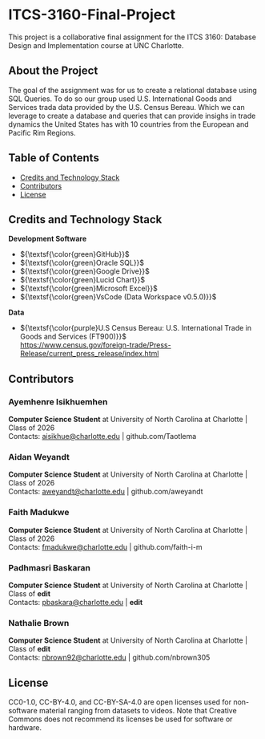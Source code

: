 # ITCS-3160-Final-Project
 This project is a collaborative final assignment for the ITCS 3160: Database Design and Implementation course at UNC Charlotte.

## About the Project
The goal of the assignment was for us to create a relational database using SQL Queries. To do so our group used U.S. International Goods and Services trada data provided by the U.S. Census Bereau. Which we can leverage to create a database and queries that can provide insighs in trade dynamics the United States has with 10 countries from the European and Pacific Rim Regions. 

## Table of Contents
- [Credits and Technology Stack](#credits_and_technology_stack)
- [Contributors](#contributors)
- [License](#license)

## Credits and Technology Stack
**Development Software**
- ${\textsf{\color{green}GitHub}}$
- ${\textsf{\color{green}Oracle SQL}}$
- ${\textsf{\color{green}Google Drive}}$
- ${\textsf{\color{green}Lucid Chart}}$
- ${\textsf{\color{green}Microsoft Excel}}$
- ${\textsf{\color{green}VsCode (Data Workspace v0.5.0)}}$

**Data**
- ${\textsf{\color{purple}U.S Census Bereau: U.S. International Trade in Goods and Services (FT900)}}$ <br>
https://www.census.gov/foreign-trade/Press-Release/current_press_release/index.html

## Contributors
### Ayemhenre Isikhuemhen
**Computer Science Student** at University of North Carolina at Charlotte | Class of 2026<br>
Contacts: aisikhue@charlotte.edu | github.com/Taotlema

### Aidan Weyandt
**Computer Science Student** at University of North Carolina at Charlotte | Class of 2026<br>
Contacts: aweyandt@charlotte.edu | github.com/aweyandt

### Faith Madukwe
**Computer Science Student** at University of North Carolina at Charlotte | Class of 2026<br>
Contacts: fmadukwe@charlotte.edu | github.com/faith-i-m

### Padhmasri Baskaran
**Computer Science Student** at University of North Carolina at Charlotte | Class of **edit**<br>
Contacts: pbaskara@charlotte.edu | **edit**

### Nathalie Brown
**Computer Science Student** at University of North Carolina at Charlotte | Class of **edit**<br>
Contacts: nbrown92@charlotte.edu | github.com/nbrown305

## License
CC0-1.0, CC-BY-4.0, and CC-BY-SA-4.0 are open licenses used for non-software material ranging from datasets to videos. Note that Creative Commons does not recommend its licenses be used for software or hardware.

